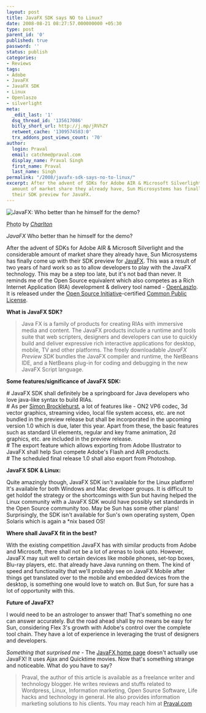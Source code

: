```yaml
---
layout: post
title: JavaFX SDK says NO to Linux?
date: 2008-08-21 08:27:57.000000000 +05:30
type: post
parent_id: '0'
published: true
password: ''
status: publish
categories:
- Reviews
tags:
- Adobe
- JavaFX
- JavaFX SDK
- Linux
- Openlaszo
- silverlight
meta:
  _edit_last: '1'
  dsq_thread_id: '135617086'
  bitly_short_url: http://j.mp/jRVhZY
  retweet_cache: '1309574583:0'
  trx_addons_post_views_count: '70'
author:
  login: Praval
  email: catchme@praval.com
  display_name: Praval Singh
  first_name: Praval
  last_name: Singh
permalink: "/2008/javafx-sdk-says-no-to-linux/"
excerpt: After the advent of SDKs for Adobe AIR & Microsoft Silverlight and the considerable
  amount of market share they already have, Sun Microsystems has finally come up with
  their SDK preview for JavaFX.
---
```

<div class="figure"><img src="{{ site.baseurl }}/assets/2008/08/linux-javafx-mobile.jpg" alt="JavaFX: Who better than he himself for the demo?" />
<p class="credit"><abbr class="type" title="Photograph">Photo</abbr> by <cite><a href="http://www.flickr.com/photos/charlton_b/685839371/">Charlton</a></cite></p>
<p class="caption"><em class="title">JavaFX</em> Who better than he himself for the demo? </p>
</div>
<p><!--more--></p>
<p>After the advent of SDKs for Adobe AIR & Microsoft Silverlight and the considerable amount of market share they already have, Sun Microsystems has finally come up with their SDK preview for <a href="http://www.javafx.com/">JavaFX</a>. This was a result of two years of hard work so as to allow developers to play with the JavaFX technology. This may be a step too late, but it's not bad than never. It reminds me of the Open Source equivalent which also competes as a Rich Internet Application (RIA) development & delivery tool named - <a href="http://www.openlaszlo.org/">OpenLaszlo</a>. It is released under the <a href="http://en.wikipedia.org/wiki/Open_Source_Initiative">Open Source Initiative</a>-certified <a href="http://en.wikipedia.org/wiki/Common_Public_License">Common Public License</a>.</p>
<p><strong>What is JavaFX SDK?</strong></p>
<blockquote><p>Java FX is a family of products for creating RIAs with immersive media and content. The JavaFX products include a runtime and tools suite that web scripters, designers and developers can use to quickly build and deliver expressive rich interactive applications for desktop, mobile, TV and other platforms. The freely downloadable <em>JavaFX Preview SDK</em> bundles the JavaFX compiler and runtime, the NetBeans IDE, and a NetBeans plug-in for coding and debugging in the new JavaFX Script language.</p></blockquote>
<p><strong>Some features/significance of JavaFX SDK:</strong></p>
<p># JavaFX SDK shall definitely be a springboard for Java developers who love java-like syntax to build RIAs.<br />
# As per <a href="http://www.psynixis.com/blog/2008/07/29/javafx-preview-sdk-whats-in-and-whats-out/">Simon Brocklehurst</a>, a lot of features like - ON2 VP6 codec, 3d vector graphics, streaming video, local file system access, etc. are not bundled in the preview release but shall be incorporated in the upcoming version 1.0 which is due, later this year. Apart from these, the basic features such as standard UI elements, regular and key frame animation, 2d graphics, etc. are included in the preview release.<br />
# The export feature which allows exporting from Adobe Illustrator to JavaFX shall help Sun compete Adobe's Flash and AIR products.<br />
# The scheduled final release 1.0 shall also export from Photoshop.</p>
<p><strong>JavaFX SDK & Linux:</strong></p>
<p>Quite amazingly though, JavaFX SDK isn't available for the Linux platform! It's available for both Windows and Mac developer groups. It is difficult to get holdof the strategy or the shortcomings with Sun but having helped the Linux community with a JavaFX SDK would have possibly set standards in the Open Source community too. May be Sun has some other plans! Surprisingly, the SDK isn't available for Sun's own operating system, Open Solaris which is again a *nix based OS! </p>
<p><strong>Where shall JavaFX fit in the best?</strong></p>
<p>With the existing competition JavaFX has with similar products from Adobe and Microsoft, there shall not be a lot of arenas to look upto. However, JavaFX may suit well to certain devices like mobile phones, set-top boxes, Blu-ray players, etc. that already have Java running on them. The kind of speed and functionality that we'll probably see on JavaFX Mobile after things get translated over to the mobile and embedded devices from the desktop, is something one would love to watch on. But Sun, for sure has a lot of opportunity with this.</p>
<p><strong>Future of JavaFX?</strong></p>
<p>I would need to be an astrologer to answer that! That's something no one can answer accurately. But the road ahead shall by no means be easy for Sun, considering Flex 3's growth with Adobe's control over the complete tool chain. They have a lot of experience in leveraging the trust of designers and developers.</p>
<p><em>Something that surprised me</em> - The <a href="http://www.javafx.com/">JavaFX home page</a> doesn't actually use JavaFX! It uses Ajax and Quicktime movies. Now that's something strange and noticeable. What do you have to say?</p>
<blockquote><p>Praval, the author of this article is available as a freelance writer and technology blogger. He writes reviews and stuffs related to Wordpress, Linux, Information marketing, Open Source Software, Life hacks and technology in general. He also provides information marketing solutions to his clients. You may reach him at <a href="http://www.praval.com">Praval.com</a></p></blockquote>
